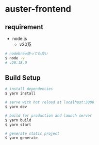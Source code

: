 # auster-frontend

## requirement

* node.js
  * v20系

```bash
# nodebrew使っても良い
$ node -v
# v20.18.0
```

## Build Setup

```bash
# install dependencies
$ yarn install

# serve with hot reload at localhost:3000
$ yarn dev

# build for production and launch server
$ yarn build
$ yarn start

# generate static project
$ yarn generate
```
